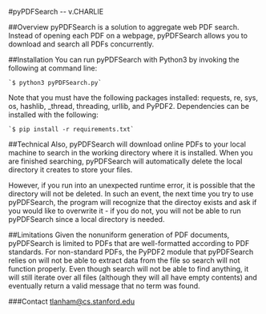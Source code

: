 #pyPDFSearch -- v.CHARLIE

##Overview
pyPDFSearch is a solution to aggregate web PDF search. Instead of opening 
each PDF on a webpage, pyPDFSearch allows you to download and search all 
PDFs concurrently. 


##Installation
You can run pyPDFSearch with Python3 by invoking the following at 
command line:

    `$ python3 pyPDFSearch.py`

Note that you must have the following packages installed: requests, re, sys, 
os, hashlib, _thread, threading, urllib, and PyPDF2. Dependencies can be 
installed with the following:

    `$ pip install -r requirements.txt`


##Technical
Also, pyPDFSearch will download online PDFs to your local machine to 
search in the working directory where it is installed. When you are 
finished searching, pyPDFSearch will automatically delete the local 
directory it creates to store your files.

However, if you run into an unexpected runtime error, it is possible that
the directory will not be deleted. In such an event, the next time you try
to use pyPDFSearch, the program will recognize that the directoy exists and
ask if you would like to overwrite it - if you do not, you will not be able
to run pyPDFSearch since a local directory is needed.


##Limitations
Given the nonuniform generation of PDF documents, pyPDFSearch is limited 
to PDFs that are well-formatted according to PDF standards. For non-standard 
PDFs, the PyPDF2 module that pyPDFSearch relies on will not be able to extract 
data from the file so search will not function properly. Even though search will 
not be able to find anything, it will still iterate over all files (although they 
will all have empty contents) and eventually return a valid message that no term 
was found. 


###Contact
tlanham@cs.stanford.edu

